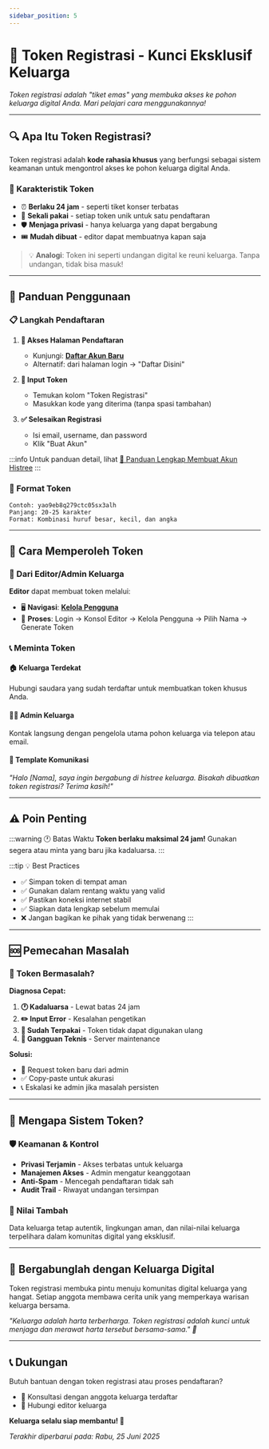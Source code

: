 ```yaml
---
sidebar_position: 5
---
```


# 🎫 Token Registrasi - Kunci Eksklusif Keluarga
*Token registrasi adalah "tiket emas" yang membuka akses ke pohon keluarga digital Anda. Mari pelajari cara menggunakannya!*

---

## 🔍 Apa Itu Token Registrasi?

Token registrasi adalah **kode rahasia khusus** yang berfungsi sebagai sistem keamanan untuk mengontrol akses ke pohon keluarga digital Anda.

### 🎯 Karakteristik Token
- ⏰ **Berlaku 24 jam** - seperti tiket konser terbatas
- 🔐 **Sekali pakai** - setiap token unik untuk satu pendaftaran  
- 🛡️ **Menjaga privasi** - hanya keluarga yang dapat bergabung
- 🎟️ **Mudah dibuat** - editor dapat membuatnya kapan saja

> 💡 **Analogi**: Token ini seperti undangan digital ke reuni keluarga. Tanpa undangan, tidak bisa masuk!

---

## 🚀 Panduan Penggunaan

### 📋 Langkah Pendaftaran

1. **📍 Akses Halaman Pendaftaran**
   - Kunjungi: [**Daftar Akun Baru**](https://abdul-muthalib.histree.id/auth/sign-up)
   - Alternatif: dari halaman login → "Daftar Disini"

2. **🎫 Input Token**
   - Temukan kolom "Token Registrasi"
   - Masukkan kode yang diterima (tanpa spasi tambahan)

3. **✅ Selesaikan Registrasi**
   - Isi email, username, dan password
   - Klik "Buat Akun"

:::info
Untuk panduan detail, lihat [🌳 Panduan Lengkap Membuat Akun Histree](/docs/bagaimana/account_creation_guide.md)
:::

### 🎨 Format Token
```
Contoh: yao9eb8q279ctc05sx3alh
Panjang: 20-25 karakter
Format: Kombinasi huruf besar, kecil, dan angka
```

---

## 🤝 Cara Memperoleh Token

### 👑 Dari Editor/Admin Keluarga

**Editor** dapat membuat token melalui:
- 🖥️ **Navigasi**: [**Kelola Pengguna**](https://abdul-muthalib.histree.id/admin/console)
- 🔧 **Proses**: Login → Konsol Editor → Kelola Pengguna → Pilih Nama → Generate Token

### 📞 Meminta Token

#### 🏠 **Keluarga Terdekat**
Hubungi saudara yang sudah terdaftar untuk membuatkan token khusus Anda.

#### 👨‍💼 **Admin Keluarga**  
Kontak langsung dengan pengelola utama pohon keluarga via telepon atau email.

#### 📱 **Template Komunikasi**
*"Halo [Nama], saya ingin bergabung di histree keluarga. Bisakah dibuatkan token registrasi? Terima kasih!"*

---

## ⚠️ Poin Penting

:::warning 🕐 Batas Waktu
**Token berlaku maksimal 24 jam!** Gunakan segera atau minta yang baru jika kadaluarsa.
:::

:::tip 💡 Best Practices
- ✅ Simpan token di tempat aman
- ✅ Gunakan dalam rentang waktu yang valid
- ✅ Pastikan koneksi internet stabil
- ✅ Siapkan data lengkap sebelum memulai
- ❌ Jangan bagikan ke pihak yang tidak berwenang
:::

---

## 🆘 Pemecahan Masalah

### 🚫 Token Bermasalah?

**Diagnosa Cepat:**
1. **🕐 Kadaluarsa** - Lewat batas 24 jam
2. **✏️ Input Error** - Kesalahan pengetikan
3. **🔄 Sudah Terpakai** - Token tidak dapat digunakan ulang
4. **📱 Gangguan Teknis** - Server maintenance

**Solusi:**
- 🔄 Request token baru dari admin
- ✅ Copy-paste untuk akurasi
- 📞 Eskalasi ke admin jika masalah persisten

---

## 🎯 Mengapa Sistem Token?

### 🛡️ Keamanan & Kontrol
- **Privasi Terjamin** - Akses terbatas untuk keluarga
- **Manajemen Akses** - Admin mengatur keanggotaan
- **Anti-Spam** - Mencegah pendaftaran tidak sah
- **Audit Trail** - Riwayat undangan tersimpan

### 🌳 Nilai Tambah
Data keluarga tetap autentik, lingkungan aman, dan nilai-nilai keluarga terpelihara dalam komunitas digital yang eksklusif.

---

## 🎉 Bergabunglah dengan Keluarga Digital

Token registrasi membuka pintu menuju komunitas digital keluarga yang hangat. Setiap anggota membawa cerita unik yang memperkaya warisan keluarga bersama.

*"Keluarga adalah harta terberharga. Token registrasi adalah kunci untuk menjaga dan merawat harta tersebut bersama-sama." 💝*

---

## 📞 Dukungan

Butuh bantuan dengan token registrasi atau proses pendaftaran?
- 🤝 Konsultasi dengan anggota keluarga terdaftar
- 📧 Hubungi editor keluarga

**Keluarga selalu siap membantu! 🤗**

*Terakhir diperbarui pada: Rabu, 25 Juni 2025*